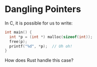 # Dangling Pointers

In C, it is possible for us to write:

```c
int main() {
  int *p = (int *) malloc(sizeof(int));
  free(p);
  printf("%d", *p);  // Uh oh!
}
```

How does Rust handle this case?
